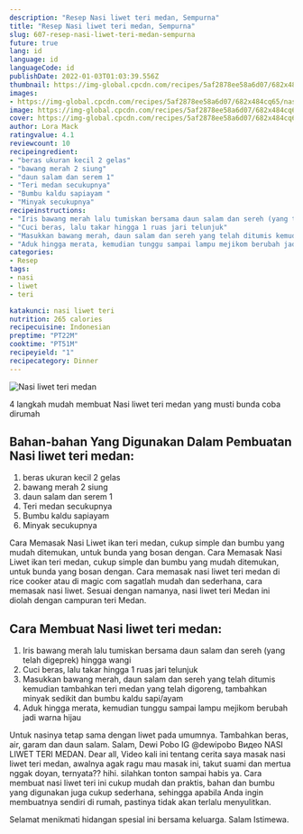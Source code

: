 ```yaml
---
description: "Resep Nasi liwet teri medan, Sempurna"
title: "Resep Nasi liwet teri medan, Sempurna"
slug: 607-resep-nasi-liwet-teri-medan-sempurna
future: true
lang: id
language: id
languageCode: id
publishDate: 2022-01-03T01:03:39.556Z 
thumbnail: https://img-global.cpcdn.com/recipes/5af2878ee58a6d07/682x484cq65/nasi-liwet-teri-medan-foto-resep-utama.png
images:
- https://img-global.cpcdn.com/recipes/5af2878ee58a6d07/682x484cq65/nasi-liwet-teri-medan-foto-resep-utama.png
image: https://img-global.cpcdn.com/recipes/5af2878ee58a6d07/682x484cq65/nasi-liwet-teri-medan-foto-resep-utama.png
cover: https://img-global.cpcdn.com/recipes/5af2878ee58a6d07/682x484cq65/nasi-liwet-teri-medan-foto-resep-utama.png
author: Lora Mack
ratingvalue: 4.1
reviewcount: 10
recipeingredient:
- "beras ukuran kecil 2 gelas"
- "bawang merah 2 siung"
- "daun salam dan serem 1"
- "Teri medan secukupnya"
- "Bumbu kaldu sapiayam "
- "Minyak secukupnya"
recipeinstructions:
- "Iris bawang merah lalu tumiskan bersama daun salam dan sereh (yang telah digeprek) hingga wangi"
- "Cuci beras, lalu takar hingga 1 ruas jari telunjuk"
- "Masukkan bawang merah, daun salam dan sereh yang telah ditumis kemudian tambahkan teri medan yang telah digoreng, tambahkan minyak sedikit dan bumbu kaldu sapi/ayam"
- "Aduk hingga merata, kemudian tunggu sampai lampu mejikom berubah jadi warna hijau"
categories:
- Resep
tags:
- nasi
- liwet
- teri

katakunci: nasi liwet teri 
nutrition: 265 calories
recipecuisine: Indonesian
preptime: "PT22M"
cooktime: "PT51M"
recipeyield: "1"
recipecategory: Dinner
---
```



![Nasi liwet teri medan](https://img-global.cpcdn.com/recipes/5af2878ee58a6d07/682x484cq65/nasi-liwet-teri-medan-foto-resep-utama.png)

4 langkah mudah membuat  Nasi liwet teri medan yang musti bunda coba dirumah

<!--inarticleads1-->

## Bahan-bahan Yang Digunakan Dalam Pembuatan Nasi liwet teri medan:

1. beras ukuran kecil 2 gelas
1. bawang merah 2 siung
1. daun salam dan serem 1
1. Teri medan secukupnya
1. Bumbu kaldu sapiayam 
1. Minyak secukupnya

Cara Memasak Nasi Liwet ikan teri medan, cukup simple dan bumbu yang mudah ditemukan, untuk bunda yang bosan dengan. Cara Memasak Nasi Liwet ikan teri medan, cukup simple dan bumbu yang mudah ditemukan, untuk bunda yang bosan dengan. Cara memasak nasi liwet teri medan di rice cooker atau di magic com sagatlah mudah dan sederhana, cara memasak nasi liwet. Sesuai dengan namanya, nasi liwet teri Medan ini diolah dengan campuran teri Medan. 

<!--inarticleads2-->

## Cara Membuat Nasi liwet teri medan:

1. Iris bawang merah lalu tumiskan bersama daun salam dan sereh (yang telah digeprek) hingga wangi
1. Cuci beras, lalu takar hingga 1 ruas jari telunjuk
1. Masukkan bawang merah, daun salam dan sereh yang telah ditumis kemudian tambahkan teri medan yang telah digoreng, tambahkan minyak sedikit dan bumbu kaldu sapi/ayam
1. Aduk hingga merata, kemudian tunggu sampai lampu mejikom berubah jadi warna hijau


Untuk nasinya tetap sama dengan liwet pada umumnya. Tambahkan beras, air, garam dan daun salam. Salam, Dewi Pobo IG @dewipobo Видео NASI LIWET TERI MEDAN. Dear all, Video kali ini tentang cerita saya masak nasi liwet teri medan, awalnya agak ragu mau masak ini, takut suami dan mertua nggak doyan, ternyata?? hihi. silahkan tonton sampai habis ya. Cara membuat nasi liwet teri ini cukup mudah dan praktis, bahan dan bumbu yang digunakan juga cukup sederhana, sehingga apabila Anda ingin membuatnya sendiri di rumah, pastinya tidak akan terlalu menyulitkan. 

Selamat menikmati hidangan spesial ini bersama keluarga. Salam Istimewa.
